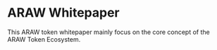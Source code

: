 # ARAW Whitepaper

This ARAW token whitepaper mainly focus on the core concept of the ARAW Token Ecosystem.

